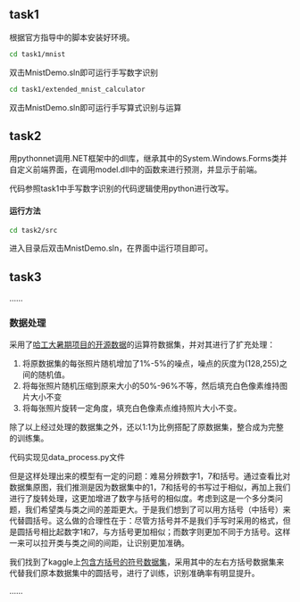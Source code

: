## task1

根据官方指导中的脚本安装好环境。

```bash
cd task1/mnist
```

双击MnistDemo.sln即可运行手写数字识别

```bash
cd task1/extended_mnist_calculator
```

双击MnistDemo.sln即可运行手写算式识别与运算

## task2

用pythonnet调用.NET框架中的dll库，继承其中的System.Windows.Forms类并自定义前端界面，在调用model.dll中的函数来进行预测，并显示于前端。

代码参照task1中手写数字识别的代码逻辑使用python进行改写。

#### 运行方法

```bash
cd task2/src
```

进入目录后双击MnistDemo.sln，在界面中运行项目即可。



## task3

……



### 数据处理

采用了[哈工大暑期项目的开源数据](https://blog.csdn.net/qq_34919953/article/details/81048259)的运算符数据集，并对其进行了扩充处理：

1. 将原数据集的每张照片随机增加了1%-5%的噪点，噪点的灰度为(128,255)之间的随机值。
2. 将每张照片随机压缩到原来大小的50%-96%不等，然后填充白色像素维持图片大小不变
3. 将每张照片旋转一定角度，填充白色像素点维持照片大小不变。

除了以上经过处理的数据集之外，还以1:1为比例搭配了原数据集，整合成为完整的训练集。

代码实现见data_process.py文件



但是这样处理出来的模型有一定的问题：难易分辨数字1，7和括号。通过查看比对数据集原图，我们推测是因为数据集中的1，7和括号的书写过于相似，再加上我们进行了旋转处理，这更加增进了数字与括号的相似度。考虑到这是一个多分类问题，我们希望类与类之间的差距更大。于是我们想到了可以用方括号（中括号）来代替圆括号。这么做的合理性在于：尽管方括号并不是我们手写时采用的格式，但是圆括号相比起数字1和7，与方括号更加相似；而数字则更加不同于方括号。这样一来可以拉开类与类之间的间距，让识别更加准确。

我们找到了kaggle上[包含方括号的符号数据集](https://www.kaggle.com/michelheusser/handwritten-digits-and-operators)，采用其中的左右方括号数据集来代替我们原本数据集中的圆括号，进行了训练，识别准确率有明显提升。



……